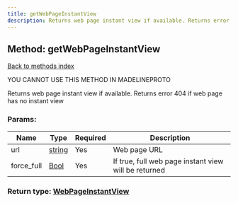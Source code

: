 ```yaml
---
title: getWebPageInstantView
description: Returns web page instant view if available. Returns error 404 if web page has no instant view
---
```

## Method: getWebPageInstantView  
[Back to methods index](index.md)


YOU CANNOT USE THIS METHOD IN MADELINEPROTO


Returns web page instant view if available. Returns error 404 if web page has no instant view

### Params:

| Name     |    Type       | Required | Description |
|----------|---------------|----------|-------------|
|url|[string](../types/string.md) | Yes|Web page URL|
|force\_full|[Bool](../types/Bool.md) | Yes|If true, full web page instant view will be returned|


### Return type: [WebPageInstantView](../types/WebPageInstantView.md)

